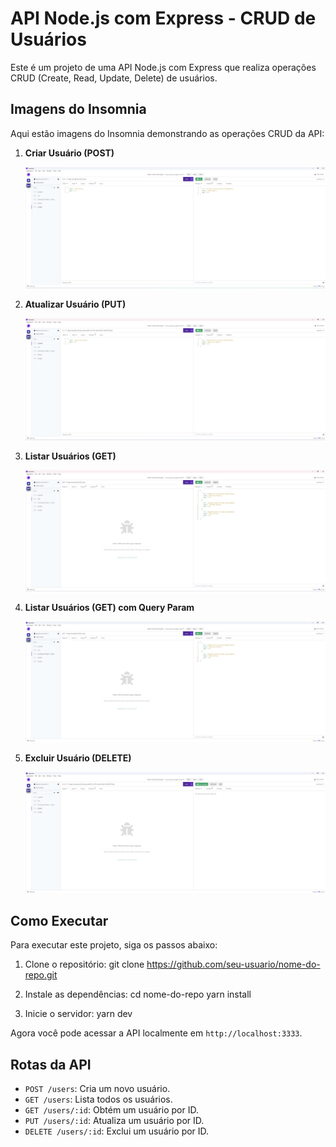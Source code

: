 # API Node.js com Express - CRUD de Usuários

Este é um projeto de uma API Node.js com Express que realiza operações CRUD (Create, Read, Update, Delete) de usuários.

## Imagens do Insomnia

Aqui estão imagens do Insomnia demonstrando as operações CRUD da API:

1. **Criar Usuário (POST)**

   ![Create User](/readme_images/insomnia-create.png)

2. **Atualizar Usuário (PUT)**

   ![Update User](/readme_images/insomnia-update.png)

3. **Listar Usuários (GET)**

   ![List Users](/readme_images/insomnia-list.png)

4. **Listar Usuários (GET) com Query Param**

   ![List Users](/readme_images/insomnia-list-query-param.png)

5. **Excluir Usuário (DELETE)**

   ![Delete User](/readme_images/insomnia-delete.png)

## Como Executar

Para executar este projeto, siga os passos abaixo:

1. Clone o repositório:
git clone https://github.com/seu-usuario/nome-do-repo.git

2. Instale as dependências:
cd nome-do-repo
yarn install

3. Inicie o servidor:
yarn dev

Agora você pode acessar a API localmente em `http://localhost:3333`.

## Rotas da API

- `POST /users`: Cria um novo usuário.
- `GET /users`: Lista todos os usuários.
- `GET /users/:id`: Obtém um usuário por ID.
- `PUT /users/:id`: Atualiza um usuário por ID.
- `DELETE /users/:id`: Exclui um usuário por ID.
